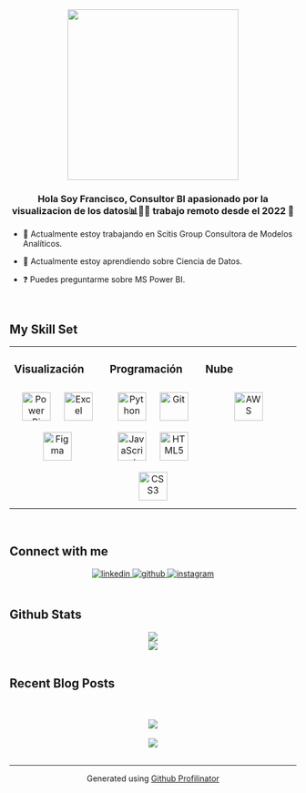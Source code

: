 <div align="center">
<img src="https://rishavanand.github.io/static/images/greetings.gif" align="center" height="" width="300" />
</div>  
  

### <div align="center">Hola Soy Francisco, Consultor BI apasionado por la visualizacion de los datos📊👨‍💻 trabajo remoto desde el 2022 🚀</div>  
  

- 🔭 Actualmente estoy trabajando en Scitis Group Consultora de Modelos Analíticos.  
  

- 🌱 Actualmente estoy aprendiendo sobre Ciencia de Datos.  
  

- ❓ Puedes preguntarme sobre MS Power BI.  
  

<br/>  


## My Skill Set  
<div align="center">
<table><tr><td valign="top" width="33%">



### Visualización  
<div align="center">  
<a href="https://powerbi.microsoft.com/en-us/" target="_blank"><img style="margin: 10px" src="https://img.icons8.com/?id=03aYi0fY0D9X&size=2x&color=FAB005" alt="Power Bi" height="50" /></a>  
<a href="https://www.microsoft.com/es-es/microsoft-365/excel" target="_blank"><img style="margin: 10px" src="https://img.icons8.com/fluency/344/microsoft-excel-2019.png" alt="Excel" height="50" /></a>
<a href="https://www.figma.com/" target="_blank"><img style="margin: 10px" src="https://img.icons8.com/color/344/figma--v1.png" alt="Figma" height="50" /></a>
</div>

</td><td valign="top" width="33%">



### Programación
<div align="center">  
<a href="https://www.python.org/" target="_blank"><img style="margin: 10px" src="https://img.icons8.com/color/344/python--v1.png" alt="Python" height="50" /></a>  
<a href="https://github.com/" target="_blank"><img style="margin: 10px" src="https://img.icons8.com/color/344/git.png" alt="Git" height="50" /></a>  
<a href="https://www.javascript.com/" target="_blank"><img style="margin: 10px" src="https://img.icons8.com/color/344/javascript--v1.png" alt="JavaScript" height="50" /></a>  
<a href="https://en.wikipedia.org/wiki/HTML5" target="_blank"><img style="margin: 10px" src="https://img.icons8.com/color/344/html-5--v1.png" alt="HTML5" height="50" /></a>  
<a href="https://www.w3schools.com/css/" target="_blank"><img style="margin: 10px" src="https://img.icons8.com/color/344/css3.png" alt="CSS3" height="50" /></a>  
</div>

</td><td valign="top" width="33%">



### Nube  
<div align="center">  
<a href="https://aws.amazon.com/" target="_blank"><img style="margin: 10px" src="https://img.icons8.com/color/344/amazon-web-services.png" alt="AWS" height="50" /></a>  
</div>

</td></tr></table>  

<br/>  
</div>

## Connect with me  
<div align="center">
<a href="https://linkedin.com/in/francisco-g9415" target="_blank">
<img src=https://img.shields.io/badge/linkedin-%231E77B5.svg?&style=for-the-badge&logo=linkedin&logoColor=white alt=linkedin style="margin-bottom: 5px;" />
</a>
<a href="https://github.com/flgz9654" target="_blank">
<img src=https://img.shields.io/badge/github-%2324292e.svg?&style=for-the-badge&logo=github&logoColor=white alt=github style="margin-bottom: 5px;" />
</a>
<a href="https://instagram.com/francisco_l04" target="_blank">
<img src=https://img.shields.io/badge/instagram-%23000000.svg?&style=for-the-badge&logo=instagram&logoColor=white alt=instagram style="margin-bottom: 5px;" />
</a>  
</div>  
  

<br/>  


## Github Stats  
<div align="center"><img src="https://github-readme-stats.vercel.app/api?username=flgz9654&show_icons=true&count_private=true&hide_border=true" align="center" /></div>  

<div align="center"><img src="https://github-readme-stats.vercel.app/api/top-langs/?username=flgz9654&hide_border=true&layout=compact" align="center" /></div>  

<br/>  


## Recent Blog Posts  
  

<br/>  

  

<br/>  

<div align="center">
<img src="https://komarev.com/ghpvc/?username=flgz9654&&style=flat-square" align="center" />
</div>  
  

<br/>  

<div align="center">
            <a href="https://www.buymeacoffee.com/flgz9654" target="_blank" style="display: inline-block;">
                <img
                    src="https://img.shields.io/badge/Donate-Buy%20Me%20A%20Coffee-orange.svg?style=flat-square&logo=buymeacoffee" 
                    align="center"
                />
            </a></div>
<br />

----
<div align="center">Generated using <a href="https://profilinator.rishav.dev/" target="_blank">Github Profilinator</a></div>
